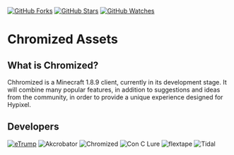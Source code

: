 [![GitHub Forks](https://img.shields.io/github/forks/ChromizedClient/Chromized.svg?style=social&label=Fork&maxAge=2592000)](https://github.com/ChromizedClient/Chromized/network)
[![GitHub Stars](https://img.shields.io/github/stars/ChromizedClient/Chromized.svg?style=social&label=Star&maxAge=2592000)](https://github.com/ChromizedClient/Chromized/stargazers)
[![GitHub Watches](https://img.shields.io/github/watchers/ChromizedClient/Chromized.svg?style=social&label=Watch&maxAge=2592000)](https://github.com/ChromizedClient/Chromized/watchers)

# Chromized Assets #
## What is Chromized? ##
Chhromized is a Minecraft 1.8.9 client, currently in its development stage. It will combine many popular features, in addition to suggestions and ideas from the community, in order to provide a unique experience designed for Hypixel.

## Developers ##
[![eTrump](https://cdn.discordapp.com/avatars/248843495853391874/969e961bc32ad154dd0a1d14ddef482a.png?size=128)](https://github.com/SimonRi)
![Akcrobator](https://cdn.discordapp.com/avatars/272477313843593216/d8754b5439ec35088687d61001731a1c.png?size=128)
![Chromized](https://cdn.discordapp.com/avatars/378962258325143583/f557489ced917d2cb7c82ea291fddee6.png?size=128)
![Con C Lure](https://cdn.discordapp.com/avatars/299969655915806741/a0da801a7a4ddee683d60a61b20654fe.png?size=128)
![flextape](https://cdn.discordapp.com/avatars/401722702374764545/2ce215e009c80214a1a689e3e01f3b3c.png?size=128)
![Tidal](https://cdn.discordapp.com/avatars/304663377383260160/1dea232436216c0ff4650c8f0fcf94dc.png?size=128)
